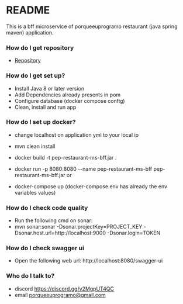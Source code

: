 # README #

This is a bff microservice of porqueeuprogramo restaurant (java spring maven) application.


### How do I get repository ###

* [Repository](https://github.com/porqueeuprogramo/pep-restaurant-ms-bff)

### How do I get set up? ###

* Install Java 8 or later version
* Add Dependencies already presents in pom
* Configure database (docker compose config)
* Clean, install and run app

### How do I set up docker? ###

* change localhost on application yml to your local ip
* mvn clean install

* docker build -t pep-restaurant-ms-bff.jar .
* docker run -p 8080:8080 --name pep-restaurant-ms-bff pep-restaurant-ms-bff.jar
or
* docker-compose up (docker-compose.env has already the env variables values)

### How do I check code quality
* Run the following cmd on sonar:
* mvn sonar:sonar -Dsonar.projectKey=PROJECT_KEY -Dsonar.host.url=http://localhost:9000 -Dsonar.login=TOKEN

### How do I check swagger ui
* Open the following web url: http://localhost:8080/swagger-ui

### Who do I talk to? ###

* discord https://discord.gg/v2MgpUT4QC
* email porqueeuprogramo@gmail.com
